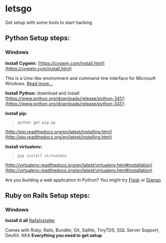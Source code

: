 letsgo
======

Get setup with some tools to start hacking

## Python Setup steps:
### Windows  
    
**Install Cygwin:** [https://cygwin.com/install.html](https://cygwin.com/install.html)</a> 
  
This is a Unix-like environment and command-line interface for Microsoft Windows. [Read more...](http://en.wikipedia.org/wiki/Cygwin)  

**Install Python:** download and install [https://www.python.org/downloads/release/python-341/](https://www.python.org/downloads/release/python-341/)  

**Install pip:**

>```python get-pip.py```

[http://pip.readthedocs.org/en/latest/installing.html](http://pip.readthedocs.org/en/latest/installing.html)  

**Install virtualenv:** 

>```pip install virtualenv```

[http://virtualenv.readthedocs.org/en/latest/virtualenv.html#installation](http://virtualenv.readthedocs.org/en/latest/virtualenv.html#installation)

Are you building a web application in Python? You might try [Flask](http://flask.pocoo.org/) or [Django](https://www.djangoproject.com/)

## Ruby on Rails Setup steps:
### Windows

**Install it all** [RailsInstaller](http://railsinstaller.org/en)

Comes with Ruby, Rails, Bundler, Git, Sqllite, TinyTDS, SQL Server Support, DevKit. AKA **Everything you need to get setup**
